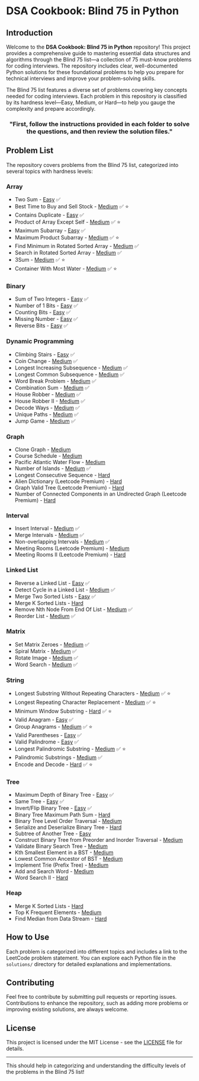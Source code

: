 
# DSA Cookbook: Blind 75 in Python

## Introduction

Welcome to the **DSA Cookbook: Blind 75 in Python** repository! This project provides a comprehensive guide to mastering essential data structures and algorithms through the Blind 75 list—a collection of 75 must-know problems for coding interviews. The repository includes clear, well-documented Python solutions for these foundational problems to help you prepare for technical interviews and improve your problem-solving skills.

The Blind 75 list features a diverse set of problems covering key concepts needed for coding interviews. Each problem in this repository is classified by its hardness level—Easy, Medium, or Hard—to help you gauge the complexity and prepare accordingly.

<div align="center">
  <h3>"First, follow the instructions provided in each folder to solve the questions, and then review the solution files."</h3>
</div>


## Problem List

The repository covers problems from the Blind 75 list, categorized into several topics with hardness levels:

### Array
- Two Sum - [Easy](https://leetcode.com/problems/two-sum/) ✅
- Best Time to Buy and Sell Stock - [Medium](https://leetcode.com/problems/best-time-to-buy-and-sell-stock/) ✅ ⭐
- Contains Duplicate - [Easy](https://leetcode.com/problems/contains-duplicate/) ✅
- Product of Array Except Self - [Medium](https://leetcode.com/problems/product-of-array-except-self/) ✅ ⭐
- Maximum Subarray - [Easy](https://leetcode.com/problems/maximum-subarray/) ✅
- Maximum Product Subarray - [Medium](https://leetcode.com/problems/maximum-product-subarray/) ✅ ⭐
- Find Minimum in Rotated Sorted Array - [Medium](https://leetcode.com/problems/find-minimum-in-rotated-sorted-array/) ✅
- Search in Rotated Sorted Array - [Medium](https://leetcode.com/problems/search-in-rotated-sorted-array/) ✅
- 3Sum - [Medium](https://leetcode.com/problems/3sum/) ✅ ⭐
- Container With Most Water - [Medium](https://leetcode.com/problems/container-with-most-water/) ✅ ⭐

### Binary
- Sum of Two Integers - [Easy](https://leetcode.com/problems/sum-of-two-integers/) ✅
- Number of 1 Bits - [Easy](https://leetcode.com/problems/number-of-1-bits/) ✅
- Counting Bits - [Easy](https://leetcode.com/problems/counting-bits/) ✅
- Missing Number - [Easy](https://leetcode.com/problems/missing-number/) ✅
- Reverse Bits - [Easy](https://leetcode.com/problems/reverse-bits/) ✅

### Dynamic Programming
- Climbing Stairs - [Easy](https://leetcode.com/problems/climbing-stairs/) ✅
- Coin Change - [Medium](https://leetcode.com/problems/coin-change/) ✅
- Longest Increasing Subsequence - [Medium](https://leetcode.com/problems/longest-increasing-subsequence/) ✅
- Longest Common Subsequence - [Medium](https://leetcode.com/problems/longest-common-subsequence/) ✅
- Word Break Problem - [Medium](https://leetcode.com/problems/word-break/) ✅
- Combination Sum - [Medium](https://leetcode.com/problems/combination-sum-iv/) ✅
- House Robber - [Medium](https://leetcode.com/problems/house-robber/) ✅
- House Robber II - [Medium](https://leetcode.com/problems/house-robber-ii/) ✅
- Decode Ways - [Medium](https://leetcode.com/problems/decode-ways/) ✅
- Unique Paths - [Medium](https://leetcode.com/problems/unique-paths/) ✅
- Jump Game - [Medium](https://leetcode.com/problems/jump-game/) ✅

### Graph
- Clone Graph - [Medium](https://leetcode.com/problems/clone-graph/)
- Course Schedule - [Medium](https://leetcode.com/problems/course-schedule/)
- Pacific Atlantic Water Flow - [Medium](https://leetcode.com/problems/pacific-atlantic-water-flow/)
- Number of Islands - [Medium](https://leetcode.com/problems/number-of-islands/) ✅
- Longest Consecutive Sequence - [Hard](https://leetcode.com/problems/longest-consecutive-sequence/)
- Alien Dictionary (Leetcode Premium) - [Hard](https://leetcode.com/problems/alien-dictionary/)
- Graph Valid Tree (Leetcode Premium) - [Hard](https://leetcode.com/problems/graph-valid-tree/)
- Number of Connected Components in an Undirected Graph (Leetcode Premium) - [Hard](https://leetcode.com/problems/number-of-connected-components-in-an-undirected-graph/)

### Interval
- Insert Interval - [Medium](https://leetcode.com/problems/insert-interval/) ✅
- Merge Intervals - [Medium](https://leetcode.com/problems/merge-intervals/) ✅
- Non-overlapping Intervals - [Medium](https://leetcode.com/problems/non-overlapping-intervals/) ✅
- Meeting Rooms (Leetcode Premium) - [Medium](https://leetcode.com/problems/meeting-rooms/)
- Meeting Rooms II (Leetcode Premium) - [Hard](https://leetcode.com/problems/meeting-rooms-ii/)

### Linked List
- Reverse a Linked List - [Easy](https://leetcode.com/problems/reverse-linked-list/) ✅
- Detect Cycle in a Linked List - [Medium](https://leetcode.com/problems/linked-list-cycle/) ✅
- Merge Two Sorted Lists - [Easy](https://leetcode.com/problems/merge-two-sorted-lists/) ✅
- Merge K Sorted Lists - [Hard](https://leetcode.com/problems/merge-k-sorted-lists/)
- Remove Nth Node From End Of List - [Medium](https://leetcode.com/problems/remove-nth-node-from-end-of-list/) ✅
- Reorder List - [Medium](https://leetcode.com/problems/reorder-list/) ✅

### Matrix
- Set Matrix Zeroes - [Medium](https://leetcode.com/problems/set-matrix-zeroes/) ✅
- Spiral Matrix - [Medium](https://leetcode.com/problems/spiral-matrix/) ✅
- Rotate Image - [Medium](https://leetcode.com/problems/rotate-image/) ✅
- Word Search - [Medium](https://leetcode.com/problems/word-search/) ✅

### String
- Longest Substring Without Repeating Characters - [Medium](https://leetcode.com/problems/longest-substring-without-repeating-characters/) ✅ ⭐
- Longest Repeating Character Replacement - [Medium](https://leetcode.com/problems/longest-repeating-character-replacement/) ✅ ⭐
- Minimum Window Substring - [Hard](https://leetcode.com/problems/minimum-window-substring/) ✅ ⭐
- Valid Anagram - [Easy](https://leetcode.com/problems/valid-anagram/) ✅
- Group Anagrams - [Medium](https://leetcode.com/problems/group-anagrams/) ✅ ⭐
- Valid Parentheses - [Easy](https://leetcode.com/problems/valid-parentheses/) ✅
- Valid Palindrome - [Easy](https://leetcode.com/problems/valid-palindrome/) ✅
- Longest Palindromic Substring - [Medium](https://leetcode.com/problems/longest-palindromic-substring/) ✅ ⭐
- Palindromic Substrings - [Medium](https://leetcode.com/problems/palindromic-substrings/) ✅
- Encode and Decode - [Hard](https://leetcode.com/problems/encode-and-decode-strings/) ✅ ⭐

### Tree
- Maximum Depth of Binary Tree - [Easy](https://leetcode.com/problems/maximum-depth-of-binary-tree/) ✅
- Same Tree - [Easy](https://leetcode.com/problems/same-tree/) ✅
- Invert/Flip Binary Tree - [Easy](https://leetcode.com/problems/invert-binary-tree/) ✅
- Binary Tree Maximum Path Sum - [Hard](https://leetcode.com/problems/binary-tree-maximum-path-sum/)
- Binary Tree Level Order Traversal - [Medium](https://leetcode.com/problems/binary-tree-level-order-traversal/)
- Serialize and Deserialize Binary Tree - [Hard](https://leetcode.com/problems/serialize-and-deserialize-binary-tree/)
- Subtree of Another Tree - [Easy](https://leetcode.com/problems/subtree-of-another-tree/)
- Construct Binary Tree from Preorder and Inorder Traversal - [Medium](https://leetcode.com/problems/construct-binary-tree-from-preorder-and-inorder-traversal/)
- Validate Binary Search Tree - [Medium](https://leetcode.com/problems/validate-binary-search-tree/)
- Kth Smallest Element in a BST - [Medium](https://leetcode.com/problems/kth-smallest-element-in-a-bst/)
- Lowest Common Ancestor of BST - [Medium](https://leetcode.com/problems/lowest-common-ancestor-of-a-binary-search-tree/)
- Implement Trie (Prefix Tree) - [Medium](https://leetcode.com/problems/implement-trie-prefix-tree/)
- Add and Search Word - [Medium](https://leetcode.com/problems/add-and-search-word-data-structure-design/)
- Word Search II - [Hard](https://leetcode.com/problems/word-search-ii/)

### Heap
- Merge K Sorted Lists - [Hard](https://leetcode.com/problems/merge-k-sorted-lists/)
- Top K Frequent Elements - [Medium](https://leetcode.com/problems/top-k-frequent-elements/)
- Find Median from Data Stream - [Hard](https://leetcode.com/problems/find-median-from-data-stream/)

## How to Use

Each problem is categorized into different topics and includes a link to the LeetCode problem statement. You can explore each Python file in the `solutions/` directory for detailed explanations and implementations.

## Contributing

Feel free to contribute by submitting pull requests or reporting issues. Contributions to enhance the repository, such as adding more problems or improving existing solutions, are always welcome.

## License

This project is licensed under the MIT License - see the [LICENSE](LICENSE) file for details.

---

This should help in categorizing and understanding the difficulty levels of the problems in the Blind 75 list!